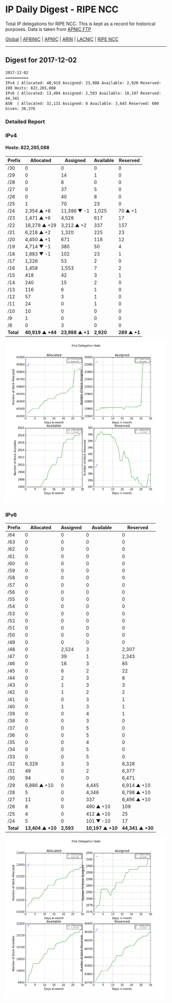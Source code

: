 # IP Daily Digest - RIPE NCC

Total IP delegations for RIPE NCC. This is kept as a record for historical purposes. Data is taken from [APNIC FTP](https://ftp.apnic.net/)

[Global](https://github.com/csmets/IP-Daily-Digest) | [AFRINIC](https://github.com/csmets/IP-Daily-Digest/tree/master/archives/AFRINIC) | [APNIC](https://github.com/csmets/IP-Daily-Digest/tree/master/archives/APNIC) | [ARIN](https://github.com/csmets/IP-Daily-Digest/tree/master/archives/ARIN) | [LACNIC](https://github.com/csmets/IP-Daily-Digest/tree/master/archives/LACNIC) | [RIPE NCC](https://github.com/csmets/IP-Daily-Digest/tree/master/archives/RIPE_NCC)

---

## Digest for 2017-12-02
```
2017-12-02
==========
IPv4 | Allocated: 40,919 Assigned: 23,988 Available: 2,920 Reserved: 289 Hosts: 822,265,088
IPv6 | Allocated: 13,404 Assigned: 2,593 Available: 10,197 Reserved: 44,341
ASN  | Allocated: 32,131 Assigned: 0 Available: 3,645 Reserved: 600 Given: 36,376
```

### Detailed Report

### IPv4

#### Hosts: **822,265,088**

| Prefix | Allocated | Assigned | Available | Reserved |
| ----- | ----- | ----- | ----- | ----- |
| /30 | 0 | 0 | 0 | 0 |
| /29 | 0 | 14 | 1 | 0 |
| /28 | 0 | 8 | 0 | 0 |
| /27 | 0 | 37 | 5 | 0 |
| /26 | 0 | 40 | 8 | 0 |
| /25 | 1 | 70 | 23 | 0 |
| /24 | 2,354 ▲ +8 | 11,396 ▼ -1 | 1,025 | 70 ▲ +1 |
| /23 | 1,471 ▲ +6 | 4,528 | 617 | 17 |
| /22 | 16,278 ▲ +29 | 3,212 ▲ +2 | 337 | 157 |
| /21 | 6,218 ▲ +2 | 1,320 | 225 | 23 |
| /20 | 4,450 ▲ +1 | 671 | 118 | 12 |
| /19 | 4,714 ▼ -1 | 380 | 50 | 4 |
| /18 | 1,883 ▼ -1 | 102 | 23 | 1 |
| /17 | 1,226 | 53 | 2 | 0 |
| /16 | 1,458 | 1,553 | 7 | 2 |
| /15 | 418 | 42 | 3 | 1 |
| /14 | 240 | 15 | 2 | 0 |
| /13 | 116 | 6 | 1 | 0 |
| /12 | 57 | 3 | 1 | 0 |
| /11 | 24 | 0 | 1 | 0 |
| /10 | 10 | 0 | 0 | 0 |
| /9 | 1 | 0 | 0 | 0 |
| /8 | 0 | 3 | 0 | 0 |
| **Total** | **40,919 ▲ +44** | **23,988 ▲ +1** | **2,920** | **289 ▲ +1** |

![ipv4-stats](ipv4-figure.png)

### IPv6

| Prefix | Allocated | Assigned | Available | Reserved |
| ----- | ----- | ----- | ----- | ----- |
| /64 | 0 | 0 | 0 | 0 |
| /63 | 0 | 0 | 0 | 0 |
| /62 | 0 | 0 | 0 | 0 |
| /61 | 0 | 0 | 0 | 0 |
| /60 | 0 | 0 | 0 | 0 |
| /59 | 0 | 0 | 0 | 0 |
| /58 | 0 | 0 | 0 | 0 |
| /57 | 0 | 0 | 0 | 0 |
| /56 | 0 | 0 | 0 | 0 |
| /55 | 0 | 0 | 0 | 0 |
| /54 | 0 | 0 | 0 | 0 |
| /53 | 0 | 0 | 0 | 0 |
| /52 | 0 | 0 | 0 | 0 |
| /51 | 0 | 0 | 0 | 0 |
| /50 | 0 | 0 | 0 | 0 |
| /49 | 0 | 0 | 0 | 0 |
| /48 | 0 | 2,524 | 3 | 2,307 |
| /47 | 0 | 39 | 1 | 2,343 |
| /46 | 0 | 16 | 3 | 85 |
| /45 | 0 | 6 | 2 | 22 |
| /44 | 0 | 2 | 3 | 8 |
| /43 | 0 | 1 | 3 | 3 |
| /42 | 0 | 1 | 2 | 2 |
| /41 | 0 | 0 | 3 | 1 |
| /40 | 0 | 1 | 3 | 1 |
| /39 | 0 | 0 | 4 | 1 |
| /38 | 0 | 0 | 3 | 0 |
| /37 | 0 | 0 | 5 | 0 |
| /36 | 0 | 0 | 5 | 0 |
| /35 | 0 | 0 | 4 | 0 |
| /34 | 0 | 0 | 5 | 0 |
| /33 | 0 | 0 | 5 | 0 |
| /32 | 6,329 | 3 | 3 | 6,328 |
| /31 | 49 | 0 | 2 | 6,377 |
| /30 | 94 | 0 | 0 | 6,471 |
| /29 | 6,886 ▲ +10 | 0 | 4,445 | 6,914 ▲ +10 |
| /28 | 5 | 0 | 4,346 | 6,798 ▲ +10 |
| /27 | 11 | 0 | 337 | 6,496 ▲ +10 |
| /26 | 8 | 0 | 490 ▲ +10 | 109 |
| /25 | 4 | 0 | 412 ▲ +10 | 25 |
| /24 | 5 | 0 | 101 ▼ -10 | 17 |
| **Total** | **13,404 ▲ +10** | **2,593** | **10,197 ▲ +10** | **44,341 ▲ +30** |

![ipv6-stats](ipv6-figure.png)